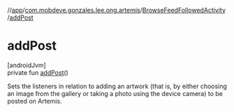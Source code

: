 //[app](../../../index.md)/[com.mobdeve.gonzales.lee.ong.artemis](../index.md)/[BrowseFeedFollowedActivity](index.md)/[addPost](add-post.md)

# addPost

[androidJvm]\
private fun [addPost](add-post.md)()

Sets the listeners in relation to adding an artwork (that is, by either choosing an image from the gallery or taking a photo using the device camera) to be posted on Artemis.
